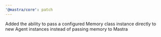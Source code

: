 ```yaml
---
'@mastra/core': patch
---
```


Added the ability to pass a configured Memory class instance directly to new Agent instances instead of passing memory to Mastra
